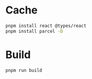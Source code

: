 # Cache

```bash
pnpm install react @types/react
pnpm install parcel -D
```

# Build

```bash
pnpm run build
```

